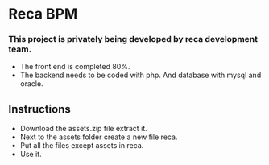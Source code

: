 # Reca BPM
### This project is privately being developed by reca development team.
- The front end is completed 80%.
- The backend needs to be coded with php. And database with mysql and oracle.

## Instructions
- Download the assets.zip file extract it.
- Next to the assets folder create a new file reca.
- Put all the files except assets in reca.
- Use it.
